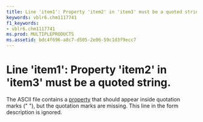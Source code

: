 ```yaml
---
title: Line 'item1': Property 'item2' in 'item3' must be a quoted string.
keywords: vblr6.chm1117741
f1_keywords:
- vblr6.chm1117741
ms.prod: MULTIPLEPRODUCTS
ms.assetid: bdc4f696-a8c7-d505-2e06-59c1d3f9ecc7
---
```



# Line 'item1': Property 'item2' in 'item3' must be a quoted string.

The ASCII file contains a [property](vbe-glossary.md) that should appear inside quotation marks (" "), but the quotation marks are missing. This line in the form description is ignored.


